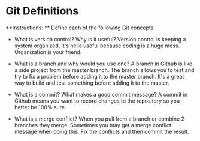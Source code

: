 # Git Definitions

**Instructions: ** Define each of the following Git concepts.

* What is version control?  Why is it useful?
Version control is keeping a system organized, it's hella useful because coding is a huge mess. Organization is your friend.

* What is a branch and why would you use one?
A branch in Github is like a side project from the master branch. The branch allows you to test and try to fix a problem before adding it to the master branch. It's a great way to build and test something before adding it to the master.

* What is a commit? What makes a good commit message?
A commit in Github means you want to record changes to the repository so you better be 100% sure. 

* What is a merge conflict?
When you pull from a branch or combine 2 branches they merge. Sometimes you may get a merge conflict message when doing this. Fix the conflicts and then commit the result. 